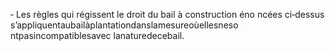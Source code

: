 ‐ Les règles qui régissent le droit du bail à construction éno ncées ci‐dessus s’appliquentaubailàplantationdanslamesureoùellesneso ntpasincompatiblesavec lanaturedecebail.